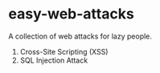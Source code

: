 # easy-web-attacks
A collection of web attacks for lazy people.

1. Cross-Site Scripting (XSS)
2. SQL Injection Attack
